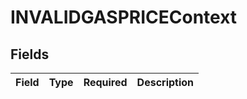 # INVALIDGASPRICEContext


## Fields

| Field       | Type        | Required    | Description |
| ----------- | ----------- | ----------- | ----------- |